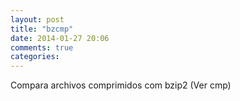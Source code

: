 ```yaml
---
layout: post
title: "bzcmp"
date: 2014-01-27 20:06
comments: true
categories: 
---
```

Compara archivos comprimidos com bzip2 (Ver cmp)


